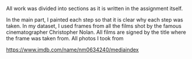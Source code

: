 All work was divided into sections as it is written in the assignment itself.

In the main part, I painted each step so that it is clear why each step was taken. 
In my dataset, I used frames from all the films shot by the famous cinematographer 
Christopher Nolan. All films are signed by the title where the frame was taken from.
All photos I took from 

https://www.imdb.com/name/nm0634240/mediaindex